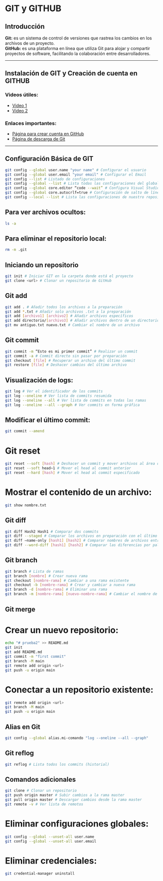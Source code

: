 # GIT y GITHUB

## Introducción
**Git:** es un sistema de control de versiones que rastrea los cambios en los archivos de un proyecto.  
**GitHub:** es una plataforma en línea que utiliza Git para alojar y compartir proyectos de software, facilitando la colaboración entre desarrolladores.

---

## Instalación de GIT y Creación de cuenta en GITHUB
### Videos útiles:
- [Video 1](https://www.youtube.com/watch?v=lGfuztkRr4k)
- [Video 2](https://www.youtube.com/watch?v=WcYTcttEf50)

### Enlaces importantes:
- [Página para crear cuenta en GitHub](https://github.com/)
- [Página de descarga de Git](https://git-scm.com/downloads)

---

## Configuración Básica de GIT
```bash
git config --global user.name "your name" # Configurar el usuario
git config --global user.email "your email" # Configurar el Email
git config --list # Listado de configuraciones
git config --global --list # Lista todas las configuraciones del global
git config --global core.editor “code --wait” # Configura Visual Studio Code como editor
git config --global core.autocrlf=true # Configuración de salto de línea y retorno de carro
git config --local --list # Lista las configuraciones de nuestro repositorio local
```
## Para ver archivos ocultos: 

```bash 
ls -a
```
## Para eliminar el repositorio local:
```bash 
rm -m .git 
```
## Iniciando un repositorio
```bash 
git init # Iniciar GIT en la carpeta donde está el proyecto
git clone <url> # Clonar un repositorio de GitHub
```
## Git add
```bash 
git add . # Añadir todos los archivos a la preparación
git add *.txt # Añadir solo archivos .txt a la preparación
git add [archivo1] [archivo2] # Añadir archivos específicos
git add directorio/[archivo3] # Añadir archivos dentro de un directorio
git mv antiguo.txt nuevo.txt # Cambiar el nombre de un archivo
```
## Git commit
```bash 
git commit -m “Esto es mi primer commit” # Realizar un commit
git commit -a # Commit directo sin pasar por preparación
git checkout [file] # Recuperar un archivo del último commit
git restore [file] # Deshacer cambios del último archivo
```
## Visualización de logs:
```bash 
git log # Ver el identificador de los commits
git log --oneline # Ver lista de commits resumida
git log --oneline --all # Ver lista de commits en todas las ramas
git log --oneline --all --graph # Ver commits en forma gráfica
```

## Modificar el último commit:
```bash
git commit --amend
```
# Git reset
```bash
git reset --soft [hash] # Deshacer un commit y mover archivos al área de preparación
git reset --soft head~1 # Mover el head al commit anterior
git reset --hard [hash] # Mover el head al commit especificado
```
# Mostrar el contenido de un archivo:
```bash 
git show nombre.txt
```

## Git diff
```bash 
git diff Hash2 Hash1 # Comparar dos commits
git diff --staged # Comparar los archivos en preparación con el último commit
git diff –name-only [hash1] [hash2] # Comparar nombres de archivos entre commits
git diff --word-diff [hash1] [hash2] # Comparar las diferencias por palabras entre commits
```
## Git branch
```bash 
git branch # Lista de ramas
git branch [nombre] # Crear nueva rama
git checkout [nombre-rama] # Cambiar a una rama existente
git checkout -b [nombre-rama] # Crear y cambiar a nueva rama
git branch -d [nombre-rama] # Eliminar una rama
git branch -m [nombre-rama] [nuevo-nombre-rama] # Cambiar el nombre de una rama

```

## Git merge 
# Crear un nuevo repositorio:
```bash 
echo "# prueba2" >> README.md
git init
git add README.md
git commit -m "first commit"
git branch -M main
git remote add origin <url>
git push -u origin main
```
# Conectar a un repositorio existente:
```bash 
git remote add origin <url>
git branch -M main
git push -u origin main
```


## Alias en Git
```bash 
git config --global alias.mi-comando "log --oneline --all --graph"
```

## Git reflog
```bash 
git reflog # Lista todos los commits (historial)
```
## Comandos adicionales
```bash 
git clone # Clonar un repositorio
git push origin master # Subir cambios a la rama master
git pull origin master # Descargar cambios desde la rama master
git remote -v # Ver lista de remotos
```
# Eliminar configuraciones globales:
```bash 
git config --global --unset-all user.name
git config --global --unset-all user.email
```
# Eliminar credenciales:
```bash 
git credential-manager uninstall
```

